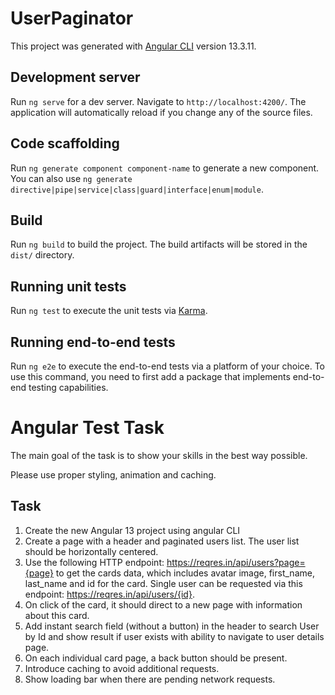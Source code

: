 # UserPaginator

This project was generated with [Angular CLI](https://github.com/angular/angular-cli) version 13.3.11.

## Development server

Run `ng serve` for a dev server. Navigate to `http://localhost:4200/`. The application will automatically reload if you change any of the source files.

## Code scaffolding

Run `ng generate component component-name` to generate a new component. You can also use `ng generate directive|pipe|service|class|guard|interface|enum|module`.

## Build

Run `ng build` to build the project. The build artifacts will be stored in the `dist/` directory.

## Running unit tests

Run `ng test` to execute the unit tests via [Karma](https://karma-runner.github.io).

## Running end-to-end tests

Run `ng e2e` to execute the end-to-end tests via a platform of your choice. To use this command, you need to first add a package that implements end-to-end testing capabilities.

# Angular Test Task
The main goal of the task is to show your skills in the best way possible.

Please use proper styling, animation and caching.

## Task

1. Create the new Angular 13 project using angular CLI 
2. Create a page with a header and paginated users list. The user list should be horizontally centered. 
3. Use the following HTTP endpoint: https://reqres.in/api/users?page={page} to get the cards data, which includes avatar image, first_name, last_name and id for the card. Single user can be requested via this endpoint: https://reqres.in/api/users/{id}. 
4. On click of the card, it should direct to a new page with information about this card. 
5. Add instant search field (without a button) in the header to search User by Id and show result if user exists with ability to navigate to user details page. 
6. On each individual card page, a back button should be present. 
7. Introduce caching to avoid additional requests. 
8. Show loading bar when there are pending network requests.
